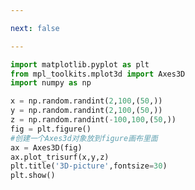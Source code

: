 ```yaml
---

next: false

---
```




<BlogInfo id="535" title="14.绘制三维图" author="白日梦想猿" pv=0 read_times=0 pre_cost_time="0分16秒" category="matplotlib学习" tag_list="['matplotlib学习']" create_time="2020.04.27 15:30:38" update_time="2021.07.15 16:08:26" />

```python
import matplotlib.pyplot as plt
from mpl_toolkits.mplot3d import Axes3D
import numpy as np

x = np.random.randint(2,100,(50,))
y = np.random.randint(2,100,(50,))
z = np.random.randint(-100,100,(50,))
fig = plt.figure()
#创建一个Axes3d对象放到figure画布里面
ax = Axes3D(fig)
ax.plot_trisurf(x,y,z)
plt.title('3D-picture',fontsize=30)
plt.show()
```



<ActionBox />
